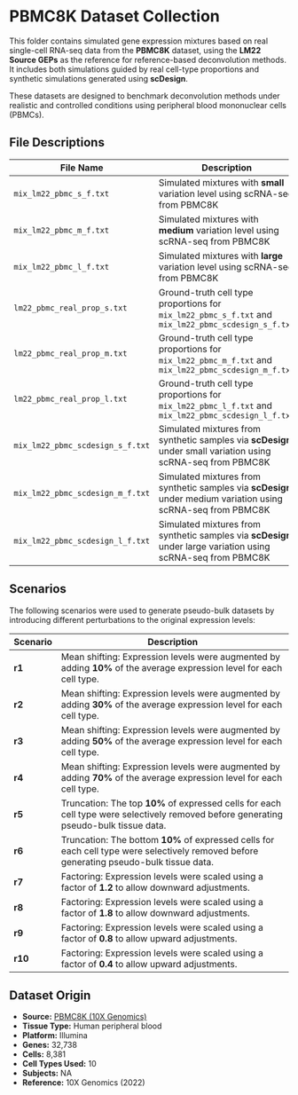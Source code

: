 
# PBMC8K Dataset Collection

This folder contains simulated gene expression mixtures based on real single-cell RNA-seq data from the **PBMC8K** dataset, using the **LM22 Source GEPs** as the reference for reference-based deconvolution methods. It includes both simulations guided by real cell-type proportions and synthetic simulations generated using **scDesign**.

These datasets are designed to benchmark deconvolution methods under realistic and controlled conditions using peripheral blood mononuclear cells (PBMCs).


## File Descriptions

| File Name                                       | Description                                                                 |
|------------------------------------------------|-----------------------------------------------------------------------------|
| `mix_lm22_pbmc_s_f.txt`                        | Simulated mixtures with **small** variation level using scRNA-seq from PBMC8K |
| `mix_lm22_pbmc_m_f.txt`                        | Simulated mixtures with **medium** variation level using scRNA-seq from PBMC8K |
| `mix_lm22_pbmc_l_f.txt`                        | Simulated mixtures with **large** variation level using scRNA-seq from PBMC8K |
| `lm22_pbmc_real_prop_s.txt`                    | Ground-truth cell type proportions for `mix_lm22_pbmc_s_f.txt`  and   `mix_lm22_pbmc_scdesign_s_f.txt`         |
| `lm22_pbmc_real_prop_m.txt`                    | Ground-truth cell type proportions for `mix_lm22_pbmc_m_f.txt`   and   `mix_lm22_pbmc_scdesign_m_f.txt`             |
| `lm22_pbmc_real_prop_l.txt`                    | Ground-truth cell type proportions for `mix_lm22_pbmc_l_f.txt`   and   `mix_lm22_pbmc_scdesign_l_f.txt`             |
| `mix_lm22_pbmc_scdesign_s_f.txt`               | Simulated mixtures from synthetic samples via **scDesign** under small variation using scRNA-seq from PBMC8K |
| `mix_lm22_pbmc_scdesign_m_f.txt`               | Simulated mixtures from synthetic samples via **scDesign** under medium variation using scRNA-seq from PBMC8K |
| `mix_lm22_pbmc_scdesign_l_f.txt`               | Simulated mixtures from synthetic samples via **scDesign** under large variation using scRNA-seq from PBMC8K |


## Scenarios

The following scenarios were used to generate pseudo-bulk datasets by introducing different perturbations to the original expression levels:

| Scenario | Description |
|----------|-------------|
| **r1** | Mean shifting: Expression levels were augmented by adding **10%** of the average expression level for each cell type. |
| **r2** | Mean shifting: Expression levels were augmented by adding **30%** of the average expression level for each cell type. |
| **r3** | Mean shifting: Expression levels were augmented by adding **50%** of the average expression level for each cell type. |
| **r4** | Mean shifting: Expression levels were augmented by adding **70%** of the average expression level for each cell type. |
| **r5** | Truncation: The top **10%** of expressed cells for each cell type were selectively removed before generating pseudo-bulk tissue data. |
| **r6** | Truncation: The bottom **10%** of expressed cells for each cell type were selectively removed before generating pseudo-bulk tissue data. |
| **r7** | Factoring: Expression levels were scaled using a factor of **1.2** to allow downward adjustments. |
| **r8** | Factoring: Expression levels were scaled using a factor of **1.8** to allow downward adjustments. |
| **r9** | Factoring: Expression levels were scaled using a factor of **0.8** to allow upward adjustments. |
| **r10** | Factoring: Expression levels were scaled using a factor of **0.4** to allow upward adjustments. |

## Dataset Origin

- **Source:** [PBMC8K (10X Genomics)](https://support.10xgenomics.com/single-cell-gene-expression/datasets/2.1.0/pbmc8k)
- **Tissue Type:** Human peripheral blood
- **Platform:** Illumina
- **Genes:** 32,738
- **Cells:** 8,381
- **Cell Types Used:** 10
- **Subjects:** NA
- **Reference:** 10X Genomics (2022)
